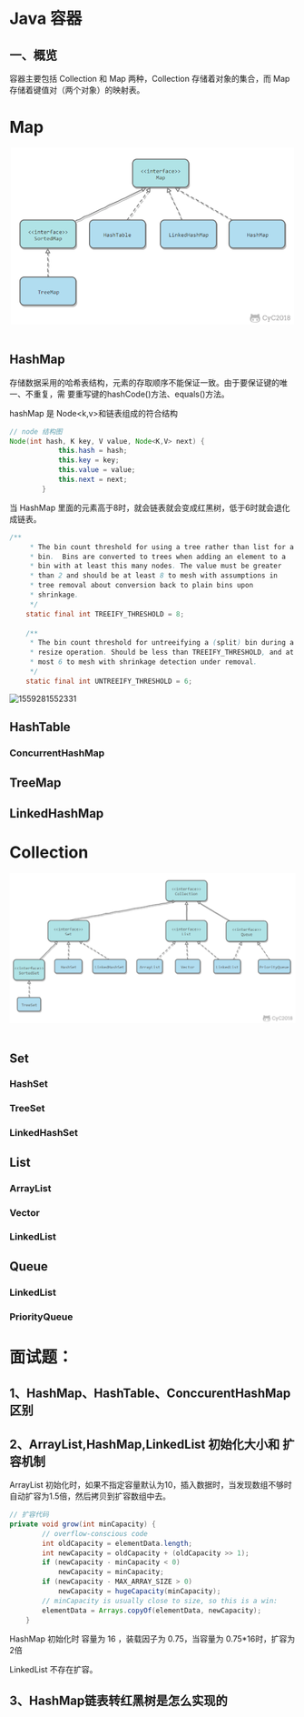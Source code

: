 #  Java 容器



## 一、概览

容器主要包括 Collection 和 Map 两种，Collection 存储着对象的集合，而 Map 存储着键值对（两个对象）的映射表。

# Map

<div align="center"> <img src="../../Markdown/pics/774d756b-902a-41a3-a3fd-81ca3ef688dc.png" width="500px"> </div><br>

## HashMap





[源码分析链接]: https://juejin.im/post/5aa5d8d26fb9a028d2079264#heading-22	"源码分析链接"



存储数据采用的哈希表结构，元素的存取顺序不能保证一致。由于要保证键的唯一、不重复，需 要重写键的hashCode()方法、equals()方法。



hashMap 是 Node<k,v>和链表组成的符合结构

```java
// node 结构图
Node(int hash, K key, V value, Node<K,V> next) {
            this.hash = hash;
            this.key = key;
            this.value = value;
            this.next = next;
        }
```

当 HashMap 里面的元素高于8时，就会链表就会变成红黑树，低于6时就会退化成链表。

```java
/**
     * The bin count threshold for using a tree rather than list for a
     * bin.  Bins are converted to trees when adding an element to a
     * bin with at least this many nodes. The value must be greater
     * than 2 and should be at least 8 to mesh with assumptions in
     * tree removal about conversion back to plain bins upon
     * shrinkage.
     */
    static final int TREEIFY_THRESHOLD = 8;

    /**
     * The bin count threshold for untreeifying a (split) bin during a
     * resize operation. Should be less than TREEIFY_THRESHOLD, and at
     * most 6 to mesh with shrinkage detection under removal.
     */
    static final int UNTREEIFY_THRESHOLD = 6;
```

![1559281552331](C:\Users\P\Desktop\笔记本\img\HashMap-Put方法逻辑.png)





## HashTable

### ConcurrentHashMap

## TreeMap

## LinkedHashMap

# Collection

<div align="center"> <img src="../../Markdown/pics/73403d84-d921-49f1-93a9-d8fe050f3497.png" width="800px"> </div><br>

## Set

### HashSet

### TreeSet

### LinkedHashSet



## List

### ArrayList

### Vector

### LinkedList

## Queue

### LinkedList

### PriorityQueue



# 面试题：

## 1、HashMap、HashTable、ConccurentHashMap 区别

## 2、ArrayList,HashMap,LinkedList 初始化大小和 扩容机制

ArrayList 初始化时，如果不指定容量默认为10，插入数据时，当发现数组不够时自动扩容为1.5倍，然后拷贝到扩容数组中去。

```java
// 扩容代码
private void grow(int minCapacity) {
        // overflow-conscious code
        int oldCapacity = elementData.length;
        int newCapacity = oldCapacity + (oldCapacity >> 1);
        if (newCapacity - minCapacity < 0)
            newCapacity = minCapacity;
        if (newCapacity - MAX_ARRAY_SIZE > 0)
            newCapacity = hugeCapacity(minCapacity);
        // minCapacity is usually close to size, so this is a win:
        elementData = Arrays.copyOf(elementData, newCapacity);
    }
```

HashMap 初始化时 容量为 16 ，装载因子为 0.75，当容量为 0.75*16时，扩容为2倍

LinkedList 不存在扩容。

## 3、HashMap链表转红黑树是怎么实现的